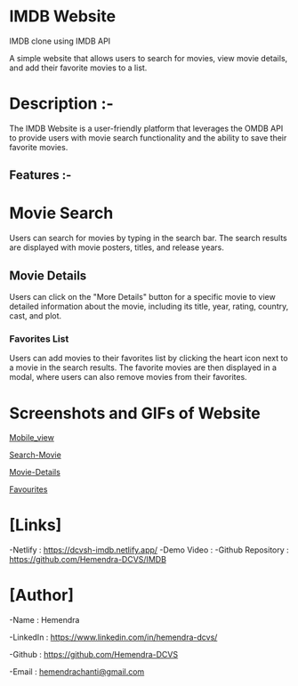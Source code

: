 # IMDB Website
IMDB clone using IMDB API

A simple website that allows users to search for 
movies, view movie details, and add their favorite movies to a list.

# Description :-

The IMDB Website is a user-friendly platform that leverages the OMDB API
to provide users with movie search functionality
and the ability to save their favorite movies.


## Features :-

# Movie Search
Users can search for movies by typing in the search bar.
The search results are displayed with movie posters, titles, and release years.

## Movie Details
Users can click on the "More Details" button for a specific movie to view detailed information
about the movie, including its title, year, rating, country, cast, and plot.

### Favorites List
Users can add movies to their favorites list by clicking the heart icon next to a movie in the search results.
The favorite movies are then displayed in a modal, where users can also remove movies from their favorites.


# Screenshots and GIFs of Website
[Mobile_view](https://github.com/Hemendra-DCVS/IMDB/assets/128579737/b35fdf09-7505-43df-8499-5d63d33cdf8e)

[Search-Movie](https://github.com/Hemendra-DCVS/IMDB/assets/128579737/a634e1c5-ba1b-441a-8d0b-b2cffdc3cbe4)

[Movie-Details](https://github.com/Hemendra-DCVS/IMDB/assets/128579737/01809dff-18ee-459e-955f-82835898807c)

[Favourites](https://github.com/Hemendra-DCVS/IMDB/assets/128579737/f6d16f8d-14bc-4d29-865a-db3249382291)


# [Links]
-Netlify :  https://dcvsh-imdb.netlify.app/
-Demo Video : 
-Github Repository : https://github.com/Hemendra-DCVS/IMDB


# [Author]
-Name : Hemendra

-LinkedIn : https://www.linkedin.com/in/hemendra-dcvs/

-Github : https://github.com/Hemendra-DCVS

-Email : hemendrachanti@gmail.com

